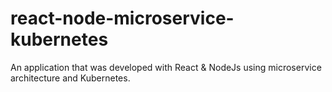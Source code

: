 # react-node-microservice-kubernetes
An application that was developed with React &amp; NodeJs using microservice architecture and Kubernetes.
